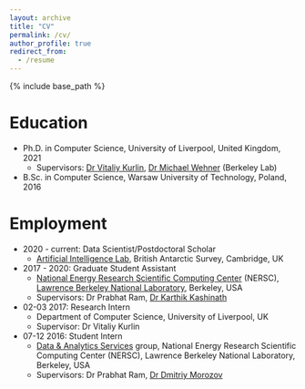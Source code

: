 ```yaml
---
layout: archive
title: "CV"
permalink: /cv/
author_profile: true
redirect_from:
  - /resume
---
```


{% include base_path %}

Education
======
* Ph.D. in Computer Science, University of Liverpool, United Kingdom, 2021
	* Supervisors: [Dr Vitaliy Kurlin](http://kurlin.org/), [Dr Michael Wehner](https://crd.lbl.gov/departments/computational-science/ccmc/staff/staff-members/michael-wehner/) (Berkeley Lab)
* B.Sc. in Computer Science, Warsaw University of Technology, Poland, 2016

Employment
======
* 2020 - current: Data Scientist/Postdoctoral Scholar
	* [Artificial Intelligence Lab](https://www.bas.ac.uk/project/ai/), British Antarctic Survey, Cambridge, UK
* 2017 - 2020: Graduate Student Assistant
	* [National Energy Research Scientific Computing Center](https://www.nersc.gov/) (NERSC), [Lawrence Berkeley National Laboratory](https://www.lbl.gov/), Berkeley, USA
	* Supervisors: Dr Prabhat Ram, [Dr Karthik Kashinath](https://www.nersc.gov/about/nersc-staff/data-analytics-services/karthik-kashinath/)
* 02-03 2017: Research Intern
	* Department of Computer Science, University of Liverpool, UK
	* Supervisor: Dr Vitaliy Kurlin
* 07-12 2016: Student Intern
	* [Data & Analytics Services](https://www.nersc.gov/about/nersc-staff/data-analytics-services/) group, National Energy Research Scientific Computing Center (NERSC), Lawrence Berkeley National Laboratory, Berkeley, USA
	* Supervisors: Dr Prabhat Ram, [Dr Dmitriy Morozov](https://mrzv.org/)


